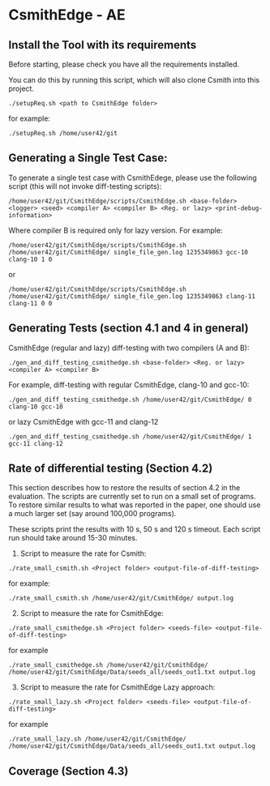 # CsmithEdge - AE

## Install the Tool with its requirements
Before starting, please check you have all the requirements installed.

You can do this by running this script, which will also clone Csmith into this project.
```
./setupReq.sh <path to CsmithEdge folder>
```
for example:
```
./setupReq.sh /home/user42/git
```

## Generating a Single Test Case:

To generate a single test case with CsmithEdege, please use the following script (this will not invoke diff-testing scripts):
```
/home/user42/git/CsmithEdge/scripts/CsmithEdge.sh <base-folder> <logger> <seed> <compiler A> <compiler B> <Reg. or lazy> <print-debug-information>
```
Where compiler B is required only for lazy version. For example:
```
/home/user42/git/CsmithEdge/scripts/CsmithEdge.sh /home/user42/git/CsmithEdge/ single_file_gen.log 1235349863 gcc-10 clang-10 1 0
```
or
```
/home/user42/git/CsmithEdge/scripts/CsmithEdge.sh /home/user42/git/CsmithEdge/ single_file_gen.log 1235349863 clang-11 clang-11 0 0
```

## Generating Tests (section 4.1 and 4 in general)

CsmithEdge (regular and lazy) diff-testing with two compilers (A and B): 
```
./gen_and_diff_testing_csmithedge.sh <base-folder> <Reg. or lazy> <compiler A> <compiler B>
```
For example, diff-testing with regular CsmithEdge, clang-10 and gcc-10:
```
./gen_and_diff_testing_csmithedge.sh /home/user42/git/CsmithEdge/ 0 clang-10 gcc-10
```
or lazy CsmithEdge with gcc-11 and clang-12
```
./gen_and_diff_testing_csmithedge.sh /home/user42/git/CsmithEdge/ 1 gcc-11 clang-12
```

## Rate of differential testing (Section 4.2)

This section describes how to restore the results of section 4.2 in the evaluation. The scripts are currently set to run on a small set of programs. To restore similar results to what was reported in the paper, one should use a much larger set (say around 100,000 programs).

These scripts print the results with 10 s, 50 s and 120 s timeout. Each script run should take around 15-30 minutes.


1. Script to measure the rate for Csmith:
```
./rate_small_csmith.sh <Project folder> <output-file-of-diff-testing>
```
for example:
```
./rate_small_csmith.sh /home/user42/git/CsmithEdge/ output.log
```

2. Script to measure the rate for CsmithEdge:
```
./rate_small_csmithedge.sh <Project folder> <seeds-file> <output-file-of-diff-testing>
```
for example
```
./rate_small_csmithedge.sh /home/user42/git/CsmithEdge/ /home/user42/git/CsmithEdge/Data/seeds_all/seeds_out1.txt output.log
```

3. Script to measure the rate for CsmithEdge Lazy approach:
```
./rate_small_lazy.sh <Project folder> <seeds-file> <output-file-of-diff-testing>
```
for example
```
./rate_small_lazy.sh /home/user42/git/CsmithEdge/ /home/user42/git/CsmithEdge/Data/seeds_all/seeds_out1.txt output.log
```

## Coverage (Section 4.3)


